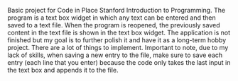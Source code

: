 Basic project for Code in Place Stanford Introduction to Programming.
The program is a text box widget in which any text can be entered and then saved to a text file. When the program is reopened, the previously saved content in the text file is shown in the text box widget.
The application is not finished but my goal is to further polish it and have it as a long-term hobby project. There are a lot of things to implement.
Important to note, due to my lack of skills, when saving a new entry to the file, make sure to save each entry (each line that you enter) because the code only takes the last input in the text box and appends it to the file.
